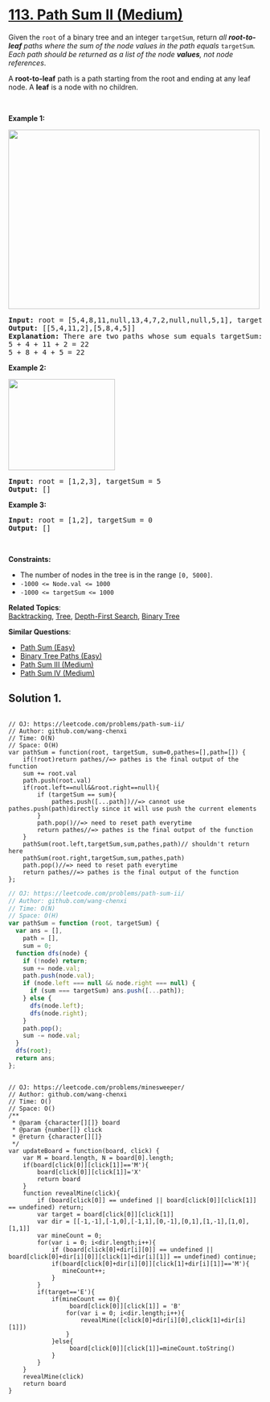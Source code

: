 # [113. Path Sum II (Medium)](https://leetcode.com/problems/path-sum-ii/)

<p>Given the <code>root</code> of a binary tree and an integer <code>targetSum</code>, return <em>all <strong>root-to-leaf</strong> paths where the sum of the node values in the path equals </em><code>targetSum</code><em>. Each path should be returned as a list of the node <strong>values</strong>, not node references</em>.</p>

<p>A <strong>root-to-leaf</strong> path is a path starting from the root and ending at any leaf node. A <strong>leaf</strong> is a node with no children.</p>

<p>&nbsp;</p>
<p><strong>Example 1:</strong></p>
<img alt="" src="https://assets.leetcode.com/uploads/2021/01/18/pathsumii1.jpg" style="width: 500px; height: 356px;">
<pre><strong>Input:</strong> root = [5,4,8,11,null,13,4,7,2,null,null,5,1], targetSum = 22
<strong>Output:</strong> [[5,4,11,2],[5,8,4,5]]
<strong>Explanation:</strong> There are two paths whose sum equals targetSum:
5 + 4 + 11 + 2 = 22
5 + 8 + 4 + 5 = 22
</pre>

<p><strong>Example 2:</strong></p>
<img alt="" src="https://assets.leetcode.com/uploads/2021/01/18/pathsum2.jpg" style="width: 212px; height: 181px;">
<pre><strong>Input:</strong> root = [1,2,3], targetSum = 5
<strong>Output:</strong> []
</pre>

<p><strong>Example 3:</strong></p>

<pre><strong>Input:</strong> root = [1,2], targetSum = 0
<strong>Output:</strong> []
</pre>

<p>&nbsp;</p>
<p><strong>Constraints:</strong></p>

<ul>
	<li>The number of nodes in the tree is in the range <code>[0, 5000]</code>.</li>
	<li><code>-1000 &lt;= Node.val &lt;= 1000</code></li>
	<li><code>-1000 &lt;= targetSum &lt;= 1000</code></li>
</ul>

**Related Topics**:  
[Backtracking](https://leetcode.com/tag/backtracking/), [Tree](https://leetcode.com/tag/tree/), [Depth-First Search](https://leetcode.com/tag/depth-first-search/), [Binary Tree](https://leetcode.com/tag/binary-tree/)

**Similar Questions**:

- [Path Sum (Easy)](https://leetcode.com/problems/path-sum/)
- [Binary Tree Paths (Easy)](https://leetcode.com/problems/binary-tree-paths/)
- [Path Sum III (Medium)](https://leetcode.com/problems/path-sum-iii/)
- [Path Sum IV (Medium)](https://leetcode.com/problems/path-sum-iv/)

## Solution 1.

```JS

// OJ: https://leetcode.com/problems/path-sum-ii/
// Author: github.com/wang-chenxi
// Time: O(N)
// Space: O(H)
var pathSum = function(root, targetSum, sum=0,pathes=[],path=[]) {
    if(!root)return pathes//=> pathes is the final output of the function
    sum += root.val
    path.push(root.val)
    if(root.left==null&&root.right==null){
        if (targetSum == sum){
            pathes.push([...path])//=> cannot use pathes.push(path)directly since it will use push the current elements
        }
        path.pop()//=> need to reset path everytime
        return pathes//=> pathes is the final output of the function
    }
    pathSum(root.left,targetSum,sum,pathes,path)// shouldn't return here
    pathSum(root.right,targetSum,sum,pathes,path)
    path.pop()//=> need to reset path everytime
    return pathes//=> pathes is the final output of the function
};

```

```js
// OJ: https://leetcode.com/problems/path-sum-ii/
// Author: github.com/wang-chenxi
// Time: O(N)
// Space: O(H)
var pathSum = function (root, targetSum) {
  var ans = [],
    path = [],
    sum = 0;
  function dfs(node) {
    if (!node) return;
    sum += node.val;
    path.push(node.val);
    if (node.left === null && node.right === null) {
      if (sum === targetSum) ans.push([...path]);
    } else {
      dfs(node.left);
      dfs(node.right);
    }
    path.pop();
    sum -= node.val;
  }
  dfs(root);
  return ans;
};
```

```JS

// OJ: https://leetcode.com/problems/minesweeper/
// Author: github.com/wang-chenxi
// Time: O()
// Space: O()
/**
 * @param {character[][]} board
 * @param {number[]} click
 * @return {character[][]}
 */
var updateBoard = function(board, click) {
    var M = board.length, N = board[0].length;
    if(board[click[0]][click[1]]=='M'){
        board[click[0]][click[1]]='X'
        return board
    }
    function revealMine(click){
        if (board[click[0]] == undefined || board[click[0]][click[1]] == undefined) return;
        var target = board[click[0]][click[1]]
        var dir = [[-1,-1],[-1,0],[-1,1],[0,-1],[0,1],[1,-1],[1,0],[1,1]]
        var mineCount = 0;
        for(var i = 0; i<dir.length;i++){
            if (board[click[0]+dir[i][0]] == undefined || board[click[0]+dir[i][0]][click[1]+dir[i][1]] == undefined) continue;
            if(board[click[0]+dir[i][0]][click[1]+dir[i][1]]=='M'){
               mineCount++;
            }
        }
        if(target=='E'){
            if(mineCount == 0){
                 board[click[0]][click[1]] = 'B'
                for(var i = 0; i<dir.length;i++){
                    revealMine([click[0]+dir[i][0],click[1]+dir[i][1]])
                }
            }else{
                 board[click[0]][click[1]]=mineCount.toString()
            }
        }
    }
    revealMine(click)
    return board
}
```
